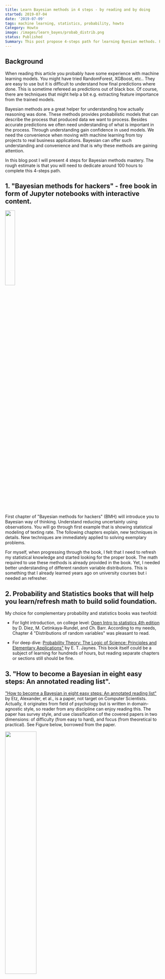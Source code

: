 ```yaml
---
title: Learn Bayesian methods in 4 steps - by reading and by doing
started: 2019-07-04
date: '2019-07-09'
tags: machine learning, statistics, probability, howto
Category: Howto
image: /images/learn_bayes/probab_distrib.png
status: Published
Summary: This post propose 4-steps path for learning Byesian methods. First step is goint through the book: "Bayesian methods for hackers", second, use complementary books for probability and statistics, third, read How to become a Bayesian in eight easy steps: An annotated reading list", and last, go throught the book full of exercises: "Think Bayes".
---
```

## Background
When reading this article you probably have some experience with machine learning models. You might have tried RandomForest, XGBoost, etc.. They are easy to use but it is difficult to understand how final predictions where done. This is sometime refereed as predictions out of black box. Of course, there are techniques that might help a bit e.g. extracting feature importance from the trained models. 

Bayesian methods are a great helper for understanding how actually reasoning was done. These methods provides probabilistic models that can describe the process that produced data we want to process. Besides accurate predictions we often need understanding of what is important in the process. Through understanding gain confidence in used models. We need the convenience when moving with machine learning from toy projects to real business applications. Bayesian can offer such understanding and convenience and that is why these methods are gaining attention.

In this blog post I will present 4 steps for Bayesian methods mastery. The rough estimate is that you will need to dedicate around 100 hours to complete this 4-steps path.

## 1. "Bayesian methods for hackers"  - free book in form of Jupyter notebooks with interactive content.

<img style="float: lefts;" src="/images/learn_bayes/bmh.jpg" width="25%" height="25%">

First chapter of "Bayesian methods for hackers" (BMH) will  introduce you to Bayesian way of thinking. Understand reducing uncertainty using observations. You will go through first example that is showing statistical modeling of texting rate. The following chapters explain, new techniques in details. New techniques are immediately applied to solving exemplary problems.

For myself, when progressing through the book, I felt that I need to refresh my statistical knowledge and started looking for the proper book. The math required to use these methods is already provided in the book. Yet, I needed better understanding of different random variable distributions.  This is something that I already learned years ago on university courses but i needed an refresher.

## 2. Probability and Statistics books that will help you learn/refresh math to build solid foundation.
My choice for complementary probability and statistics books was twofold:

* For light introduction, on college level: [Open Intro to statistics 4th edition](https://leanpub.com/openintro-statistics)  by D. Diez, M. Cetinkaya-Rundel, and Ch. Barr. According to my needs, Chapter 4 "Distributions of random variables" was pleasant to read.

* For deep dive: [Probability Theory: The Logic of Science: Principles and Elementary Applications"](http://www.med.mcgill.ca/epidemiology/hanley/bios601/GaussianModel/JaynesProbabilityTheory.pdf) by E. T. Jaynes. This book itself could be a subject of learning for hundreds of hours, but reading separate chapters or sections still should be fine.

## 3. "How to become a Bayesian in eight easy steps: An annotated reading list".
["How to become a Bayesian in eight easy steps: An annotated reading list"](https://psyarxiv.com/ph6sw) by Etz, Alexander, et al., is a paper, not target on Computer Scientists. Actually, it  originates from field of psychology but is written in domain-agnostic style, so reader from any discipline can enjoy reading this. The paper has survey style, and use classification of the covered papers in two dimensions: of difficulty (from easy to hard), and focus (from theoretical to practical). See Figure below, borrowed from the paper.

<img src="/images/learn_bayes/readinglist.png" width="45%" height="45%">

The main paper and references are rather light reading and I found it useful in building context for diving into  Bayesian analysis.

## 4. Exercises to develop Bayesian thinking: "Think Bayes" by Allen Downey.

<img style="float: left;" src="/images/learn_bayes/think_bayes_1.jpg" width="25%" height="25%">

Another great book to learn Bayesian thinking. It is divided to smaller units than BMH  what makes it easier to digest for readers that are quickly loosing attention when reading scientific stuff. When compared to BMH, it has much more examples. Crashing large number of cases is to me very good approach for training Bayesian intuition and learning methods.

Will you give a try to Bayesian methods? If you have proposal of alternative learning path - please share it in the comments.



*Any comments or suggestions? [Let me know](mailto:ksafjan@gmail.com?subject=Blog+post).*